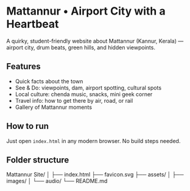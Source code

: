 # Mattannur • Airport City with a Heartbeat

A quirky, student-friendly website about Mattannur (Kannur, Kerala) — airport city, drum beats, green hills, and hidden viewpoints.

## Features
- Quick facts about the town
- See & Do: viewpoints, dam, airport spotting, cultural spots
- Local culture: chenda music, snacks, mini geek corner
- Travel info: how to get there by air, road, or rail
- Gallery of Mattannur moments
  

## How to run
Just open `index.html` in any modern browser. No build steps needed.

## Folder structure
Mattannur Site/
│
├── index.html
├── favicon.svg
├── assets/
│ ├── images/
│ └── audio/
└── README.md
